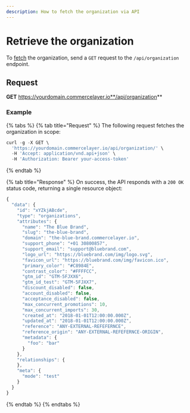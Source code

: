 ```yaml
---
description: How to fetch the organization via API
---
```


# Retrieve the organization

To [fetch](https://docs.commercelayer.io/developers/fetching-resources) the organization, send a `GET` request to the `/api/organization` endpoint.

## Request

**GET** https://yourdomain.commercelayer.io**/api/organization**

### **Example**

{% tabs %}
{% tab title="Request" %}
The following request fetches the organization in scope:

```javascript
curl -g -X GET \
  'https://yourdomain.commercelayer.io/api/organization/' \
  -H 'Accept: application/vnd.api+json' \
  -H 'Authorization: Bearer your-access-token'
```
{% endtab %}

{% tab title="Response" %}
On success, the API responds with a `200 OK` status code, returning a single resource object:

```javascript
{
  "data": {
    "id": "xYZkjABcde",
    "type": "organizations",
    "attributes": {
      "name": "The Blue Brand",
      "slug": "the-blue-brand",
      "domain": "the-blue-brand.commercelayer.io",
      "support_phone": "+01 30800857",
      "support_email": "support@bluebrand.com",
      "logo_url": "https://bluebrand.com/img/logo.svg",
      "favicon_url": "https://bluebrand.com/img/favicon.ico",
      "primary_color": "#C8984E",
      "contrast_color": "#FFFFCC",
      "gtm_id": "GTM-5FJXX6",
      "gtm_id_test": "GTM-5FJXX7",
      "discount_disabled": false,
      "account_disabled": false,
      "acceptance_disabled": false,
      "max_concurrent_promotions": 10,
      "max_concurrent_imports": 30,
      "created_at": "2018-01-01T12:00:00.000Z",
      "updated_at": "2018-01-01T12:00:00.000Z",
      "reference": "ANY-EXTERNAL-REFEFERNCE",
      "reference_origin": "ANY-EXTERNAL-REFEFERNCE-ORIGIN",
      "metadata": {
        "foo": "bar"
      }
    },
    "relationships": {
    },
    "meta": {
      "mode": "test"
    }
  }
}
```
{% endtab %}
{% endtabs %}
